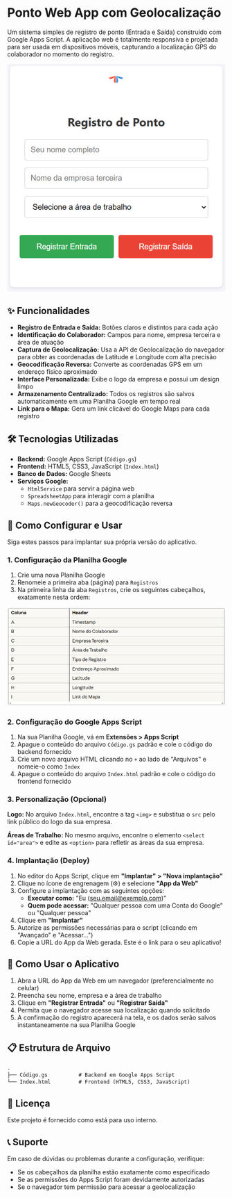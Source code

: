 # Ponto Web App com Geolocalização

Um sistema simples de registro de ponto (Entrada e Saída) construído com Google Apps Script. A aplicação web é totalmente responsiva e projetada para ser usada em dispositivos móveis, capturando a localização GPS do colaborador no momento do registro.

![alt text](image-1.png)

## ✨ Funcionalidades

- **Registro de Entrada e Saída:** Botões claros e distintos para cada ação
- **Identificação do Colaborador:** Campos para nome, empresa terceira e área de atuação
- **Captura de Geolocalização:** Usa a API de Geolocalização do navegador para obter as coordenadas de Latitude e Longitude com alta precisão
- **Geocodificação Reversa:** Converte as coordenadas GPS em um endereço físico aproximado
- **Interface Personalizada:** Exibe o logo da empresa e possui um design limpo
- **Armazenamento Centralizado:** Todos os registros são salvos automaticamente em uma Planilha Google em tempo real
- **Link para o Mapa:** Gera um link clicável do Google Maps para cada registro

## 🛠️ Tecnologias Utilizadas

- **Backend:** Google Apps Script (`Código.gs`)
- **Frontend:** HTML5, CSS3, JavaScript (`Index.html`)
- **Banco de Dados:** Google Sheets
- **Serviços Google:**
  - `HtmlService` para servir a página web
  - `SpreadsheetApp` para interagir com a planilha
  - `Maps.newGeocoder()` para a geocodificação reversa

## 🚀 Como Configurar e Usar

Siga estes passos para implantar sua própria versão do aplicativo.

### 1. Configuração da Planilha Google

1. Crie uma nova Planilha Google
2. Renomeie a primeira aba (página) para `Registros`
3. Na primeira linha da aba `Registros`, crie os seguintes cabeçalhos, exatamente nesta ordem:

![alt text](image.png)

### 2. Configuração do Google Apps Script

1. Na sua Planilha Google, vá em **Extensões > Apps Script**
2. Apague o conteúdo do arquivo `Código.gs` padrão e cole o código do backend fornecido
3. Crie um novo arquivo HTML clicando no `+` ao lado de "Arquivos" e nomeie-o como `Index`
4. Apague o conteúdo do arquivo `Index.html` padrão e cole o código do frontend fornecido

### 3. Personalização (Opcional)

**Logo:** No arquivo `Index.html`, encontre a tag `<img>` e substitua o `src` pelo link público do logo da sua empresa.

**Áreas de Trabalho:** No mesmo arquivo, encontre o elemento `<select id="area">` e edite as `<option>` para refletir as áreas da sua empresa.

### 4. Implantação (Deploy)

1. No editor do Apps Script, clique em **"Implantar" > "Nova implantação"**
2. Clique no ícone de engrenagem (⚙️) e selecione **"App da Web"**
3. Configure a implantação com as seguintes opções:
   - **Executar como:** "Eu (seu.email@exemplo.com)"
   - **Quem pode acessar:** "Qualquer pessoa com uma Conta do Google" ou "Qualquer pessoa"
4. Clique em **"Implantar"**
5. Autorize as permissões necessárias para o script (clicando em "Avançado" e "Acessar...")
6. Copie a URL do App da Web gerada. Este é o link para o seu aplicativo!

## 🔧 Como Usar o Aplicativo

1. Abra a URL do App da Web em um navegador (preferencialmente no celular)
2. Preencha seu nome, empresa e a área de trabalho
3. Clique em **"Registrar Entrada"** ou **"Registrar Saída"**
4. Permita que o navegador acesse sua localização quando solicitado
5. A confirmação do registro aparecerá na tela, e os dados serão salvos instantaneamente na sua Planilha Google

## 📋 Estrutura de Arquivo

```
.
├── Código.gs          # Backend em Google Apps Script
└── Index.html         # Frontend (HTML5, CSS3, JavaScript)
```

## 📝 Licença

Este projeto é fornecido como está para uso interno.

## 📞 Suporte

Em caso de dúvidas ou problemas durante a configuração, verifique:
- Se os cabeçalhos da planilha estão exatamente como especificado
- Se as permissões do Apps Script foram devidamente autorizadas
- Se o navegador tem permissão para acessar a geolocalização

